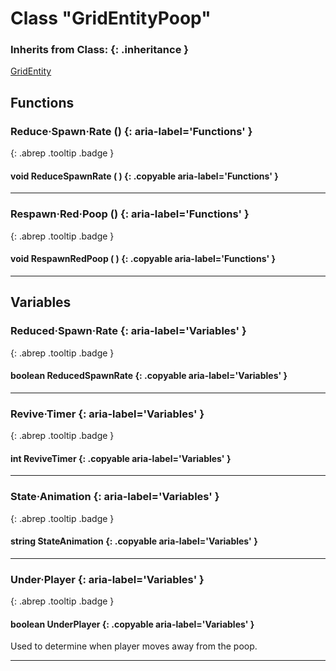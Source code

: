 # Class "GridEntityPoop"
### Inherits from Class: {: .inheritance }
[GridEntity](GridEntity.md)
## Functions
### Reduce·Spawn·Rate () {: aria-label='Functions' }
[ ](#){: .abrep .tooltip .badge }
#### void ReduceSpawnRate ( ) {: .copyable aria-label='Functions' }

___
### Respawn·Red·Poop () {: aria-label='Functions' }
[ ](#){: .abrep .tooltip .badge }
#### void RespawnRedPoop ( ) {: .copyable aria-label='Functions' }

___
## Variables
### Reduced·Spawn·Rate {: aria-label='Variables' }
[ ](#){: .abrep .tooltip .badge }
#### boolean ReducedSpawnRate  {: .copyable aria-label='Variables' }

___
### Revive·Timer {: aria-label='Variables' }
[ ](#){: .abrep .tooltip .badge }
#### int ReviveTimer  {: .copyable aria-label='Variables' }

___
### State·Animation {: aria-label='Variables' }
[ ](#){: .abrep .tooltip .badge }
#### string StateAnimation  {: .copyable aria-label='Variables' }

___
### Under·Player {: aria-label='Variables' }
[ ](#){: .abrep .tooltip .badge }
#### boolean UnderPlayer  {: .copyable aria-label='Variables' }
Used to determine when player moves away from the poop.
___
